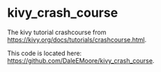 # kivy_crash_course

The kivy tutorial crashcourse from https://kivy.org/docs/tutorials/crashcourse.html.

This code is located here: https://github.com/DaleEMoore/kivy_crash_course.
